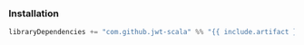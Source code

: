 ### Installation

```scala
libraryDependencies += "com.github.jwt-scala" %% "{{ include.artifact }}" % "7.0.0"
```
